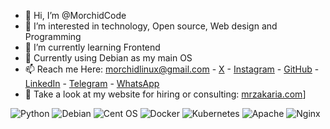 - 👋 Hi, I’m @MorchidCode
- 👀 I’m interested in technology, Open source, Web design and Programming
- 🌱 I’m currently learning Frontend
- 🫡 Currently using Debian as my main OS
- 📫 Reach me Here: morchidlinux@gmail.com  -  [X](https://twitter.com/MorchidCode)  -  [Instagram](https://instagram.com/mrzakaria/)  -  [GitHub](https://github.com/MorchidCode)  -  [LinkedIn](https://linkedin.com/in/mrzakaria/)  -  [Telegram](https://t.me/mrzakaria/)  -  [WhatsApp](https://wa.me/+212631781925/)
- 🤩 Take a look at my website for hiring or consulting: [mrzakaria.com](https://mrzakaria.com/)]

![Python](https://img.shields.io/badge/python-3670A0?style=for-the-badge&logo=python&logoColor=ffdd54) ![Debian](https://img.shields.io/badge/Debian-D70A53?style=for-the-badge&logo=debian&logoColor=white)  ![Cent OS](https://img.shields.io/badge/cent%20os-002260?style=for-the-badge&logo=centos&logoColor=F0F0F0)  ![Docker](https://img.shields.io/badge/docker-%230db7ed.svg?style=for-the-badge&logo=docker&logoColor=white)  ![Kubernetes](https://img.shields.io/badge/kubernetes-%23326ce5.svg?style=for-the-badge&logo=kubernetes&logoColor=white) ![Apache](https://img.shields.io/badge/apache-%23D42029.svg?style=for-the-badge&logo=apache&logoColor=white)  ![Nginx](https://img.shields.io/badge/nginx-%23009639.svg?style=for-the-badge&logo=nginx&logoColor=white) 
